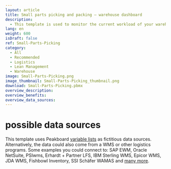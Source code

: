 ```yaml
---
layout: article
title: Small parts picking and packing – warehouse dashboard
description: 
  - This template is used to monitor the current workload of your warehouse. The practical visualization shows you important key figures such as inventory levels and information on orders in real time. Optimize your logistics processes and increase your warehouse stock accuracy with ease. In this template variables are used as sample data and a script is executed to display an action. Replace the variables with your own data sources and remove the script to configure the template for your individual use case.
lang: en
weight: 600
isDraft: false
ref: Small-Parts-Picking
category:
  - All
  - Recommended
  - Logistics
  - Lean Management
  - Warehouse
image: Small-Parts-Picking.png
image_thumbnail: Small-Parts-Picking_thumbnail.png
download: Small-Parts-Picking.pbmx
overview_description:
overview_benefits:
overview_data_sources:
---
```

# possible data sources
This template uses Peakboard [variable lists](https://help.peakboard.com/scripting/en-variables.html) as fictitious data sources. Alternatively, the data could also come from a WMS or other logistics programs. Some examples you could connect to: SAP EWM, Oracle NetSuite, PSIwms, Erhardt + Partner LFS, IBM Sterling WMS, Epicor WMS, JDA WMS, Fishbowl Inventory, SSI Schäfer WAMAS and [many more](https://peakboard.com/en/interfaces/).
